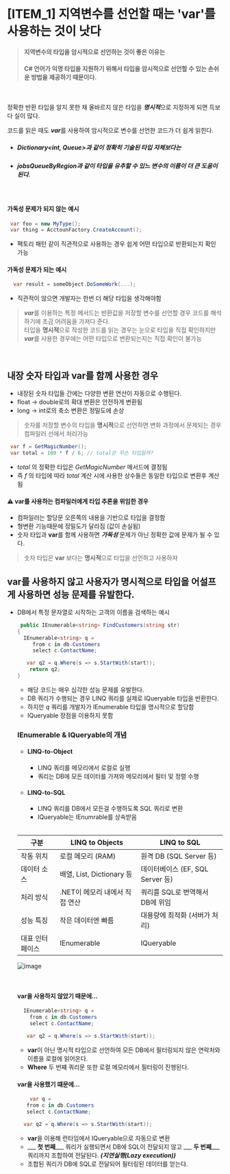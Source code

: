# [ITEM_1] 지역변수를 선언할 때는 'var'를 사용하는 것이 낫다

> #### 지역변수의 타입을 암시적으로 선언하는 것이 좋은 이유는
> #### C# 언어가 익명 타입을 지원하기 위해서 타입을 암시적으로 선언할 수 있는 손쉬운 방법을 제공하기 때문이다.  
<br>

정확한 반환 타입을 알지 못한 채 올바르지 않은 타임을 ***명시적***으로 지정하게 되면 득보다 실이 많다.  

코드를 읽은 때도 ***var***를 사용하여 암시적으로 변수를 선언한 코드가 더 쉽게 읽힌다.
- ##### Dictionary<int, Queue<string>>과 같이 정확히 기술된 타입 자체보다는
- ##### jobsQueueByRegion과 같이 타입을 유추할 수 있느 변수의 이름이 더 큰 도움이 된다.


<br>


#### 가독성 문제가 되지 않는 예시
 ```csharp
  var foo = new MyType();
  var thing = AcctounFactory.CreateAccount();
 ```
 - 팩토리 패턴 같이 직관적으로 사용하는 경우 쉽게 어떤 타입으로 반환되는지 확인 가능

#### 가독성 문제가 되는 예시
 ```csharp
   var result = someObject.DoSomeWork(...);
 ```
 - 직관적이 않으면 개발자는 한번 더 해당 타입을 생각해야함

> ***var***를 이용하는 특정 메서드는 반환값을 저장할 변수를 선언할 경우 코드를 해석하기에 조금 어려움을 가져다 준다.<br>
타입을 **명시적**으로 작성한 코드를 읽는 경우는 눈으로 타입을 직접 확인하지만 <br>
***var***를 사용한 경우에는 어떤 타입으로 변환되는지는 직접 확인이 불가능

<br>

## 내장 숫자 타입과 var를 함께 사용한 경우
- 내장된 숫자 타입들 간에는 다양한 변환 연산이 자동으로 수행된다.
- float -> double로의 확대 변환은 안전하게 변환됨
- long -> int로의 축소 변환은 정밀도에 손상
> 숫자를 저장할 변수의 타입을 **명시적**으로 선언하면 변화 과정에서 문제되는 경우 컴파일러 선에서 처리가능

```csharp
 var f = GetMagicNumber();  
 var total = 100 * f / 6; // total은 무슨 타입일까?
```
- *total* 의 정확한 타입은 *GetMagicNumber* 메서드에 결정됨
- 즉 *f* 의 타입에 따라 *total* 계산 시에 사용한 상수들은 동일한 타입으로 변환후 계산됨

#### ⚠️ **var**를 사용하는 컴파일러에게 타입 추론을 위임한 경우
 - 컴파일러는 할당문 오른쪽의 내용을 기반으로 타입을 결정함
 - 형변환 기능때문에 정밀도가 달라짐 (값이 손실됨)
 - 숫자 타입과 **var**를 함께 사용하면 ***가독성*** 문제가 아닌 정확한 값에 문제가 될 수 있다.
> 숫자 타입은 **var** 보다는 **명시적**으로 타입을 선언하고 사용하자

## **var**를 사용하지 않고 사용자가 명시적으로 타입을 어설프게 사용하면 성능 문제를 유발한다.
- DB에서 특정 문자열로 시작하는 고객의 이름을 검색하는 예시
  ```csharp
   public IEnumerable<string> FindCustomers(string str)
  {
    IEnumerable<string> q =
       from c in db.Customers
       select c.ContactName;

     var q2 = q.Where(s => s.StartWith(start));
      return q2;
  }
  ```
  - 해당 코드는 매우 심각한 성능 문제를 유발한다.
  - DB 쿼리가 수행되는 경우 LINQ 쿼리를 실제로 IQueryable<string> 타입을 반환한다.
  - 하지만 *q* 쿼리를 개발자가 IEnumerable<string> 타입을 명시적으로 할당함
  - IQueryable<string> 장점을 이용하지 못함
 
  ### IEnumerable<T> & IQueryable<T>의 개념
   - #### LINQ-to-Object
     - LINQ 쿼리를 메모리에서 로컬로 실행
     - 쿼리는 DB에 모든 데이터를 가져와 메모리에서 필터 및 정렬 수행
   - #### LINQ-to-SQL
     - LINQ 쿼리를 DB에서 모든걸 수행하도록 SQL 쿼리로 변환
     - IQueryable<T>는 IEnumrable<T>를 상속받음

  <br>
    
  | 구분 | LINQ to Objects | LINQ to SQL |
  | --- | --- | --- |
  | 작동 위치 | 로컬 메모리 (RAM) | 원격 DB (SQL Server 등) |
  | 데이터 소스 |	배열, List<T>, Dictionary 등 |	데이터베이스 (EF, SQL Server 등)
  | 처리 방식 | .NET이 메모리 내에서 직접 연산 | 쿼리를 SQL로 번역해서 DB에 위임 |
  | 성능 특징 | 작은 데이터엔 빠름	| 대용량에 최적화 (서버가 처리) |
  | 대표 인터페이스 | IEnumerable<T> | IQueryable<T> |
  
  ![image](https://github.com/user-attachments/assets/6e5701d9-5f09-4299-ba02-e8aef02c6833)

   <br>

   #### var을 사용하지 않았기 때문에...
   ```csharp
     IEnumerable<string> q =
       from c in db.Customers
       select c.ContactName;

      var q2 = q.Where(s => s.StartWith(start));
   ```
   - **var**이 아닌 명시적 타입으로 선언하여 모든 DB에서 필터링되지 않은 연락처와 이름을 로컬에 읽어온다.
   - **Where** 두 번쨰 쿼리문 또한 로컬 메모리에서 필터링이 진행된다.

   #### var을 사용했기 떄문에...

    ```csharp
        var q =
       from c in db.Customers
       select c.ContactName;

      var q2 = q.Where(s => s.StartWith(start));
    ```
     - **var**을 이용해 런타임에서 IQueryable<string>으로 자동으로 변환
     - ___ **첫 번째**___  쿼리가 실행되면서 DB에 SQL이 전달되지 않고 ___ **두 번째**___ 쿼리까지 조합하여 전달된다. ___(지연실행(Lazy execution))___
     - 조합된 쿼리가 DB에 SQL로 전달되어 필터링된 데이터를 얻는다. 
